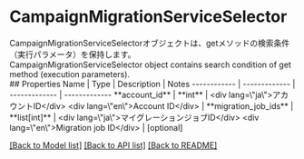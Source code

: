 # CampaignMigrationServiceSelector

<div lang=\"ja\">CampaignMigrationServiceSelectorオブジェクトは、getメソッドの検索条件（実行パラメータ）を保持します。</div> <div lang=\"en\">CampaignMigrationServiceSelector object contains search condition of get method (execution parameters).</div> 
## Properties
Name | Type | Description | Notes
------------ | ------------- | ------------- | -------------
**account_id** | **int** | &lt;div lang&#x3D;\&quot;ja\&quot;&gt;アカウントID&lt;/div&gt; &lt;div lang&#x3D;\&quot;en\&quot;&gt;Account ID&lt;/div&gt;  | 
**migration_job_ids** | **list[int]** | &lt;div lang&#x3D;\&quot;ja\&quot;&gt;マイグレーションジョブID&lt;/div&gt; &lt;div lang&#x3D;\&quot;en\&quot;&gt;Migration job ID&lt;/div&gt;  | [optional] 

[[Back to Model list]](../README.md#documentation-for-models) [[Back to API list]](../README.md#documentation-for-api-endpoints) [[Back to README]](../README.md)


